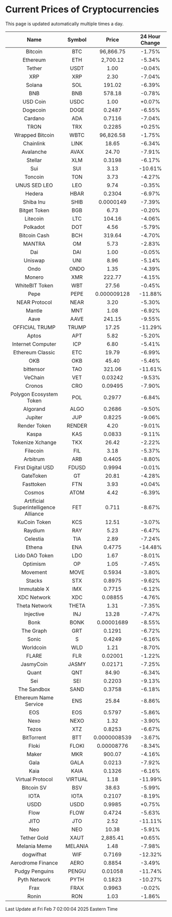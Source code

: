 # Current Prices of Cryptocurrencies
This page is updated automatically multiple times a day.

| Name | Symbol | Price | 24 Hour Change |
| :---: |:---:| :---: | :---: |
| Bitcoin | BTC | 96,866.75 | -1.75% |
| Ethereum | ETH | 2,700.12 | -5.34% |
| Tether | USDT | 1.00 | -0.04% |
| XRP | XRP | 2.30 | -7.04% |
| Solana | SOL | 191.02 | -6.39% |
| BNB | BNB | 578.18 | -0.78% |
| USD Coin | USDC | 1.00 | +0.07% |
| Dogecoin | DOGE | 0.2487 | -6.55% |
| Cardano | ADA | 0.7116 | -7.04% |
| TRON | TRX | 0.2285 | +0.25% |
| Wrapped Bitcoin | WBTC | 96,826.58 | -1.75% |
| Chainlink | LINK | 18.65 | -6.34% |
| Avalanche | AVAX | 24.70 | -7.91% |
| Stellar | XLM | 0.3198 | -6.17% |
| Sui | SUI | 3.13 | -10.61% |
| Toncoin | TON | 3.73 | -4.27% |
| UNUS SED LEO | LEO | 9.74 | -0.35% |
| Hedera | HBAR | 0.2304 | -6.97% |
| Shiba Inu | SHIB | 0.0000149 | -7.39% |
| Bitget Token | BGB | 6.73 | -0.20% |
| Litecoin | LTC | 104.16 | -4.06% |
| Polkadot | DOT | 4.56 | -5.79% |
| Bitcoin Cash | BCH | 319.64 | -4.70% |
| MANTRA | OM | 5.73 | -2.83% |
| Dai | DAI | 1.00 | -0.05% |
| Uniswap | UNI | 8.96 | -5.14% |
| Ondo | ONDO | 1.35 | -4.39% |
| Monero | XMR | 222.77 | -4.15% |
| WhiteBIT Token | WBT | 27.56 | -0.45% |
| Pepe | PEPE | 0.000009128 | -11.88% |
| NEAR Protocol | NEAR | 3.20 | -5.30% |
| Mantle | MNT | 1.08 | -6.92% |
| Aave | AAVE | 241.15 | -9.55% |
| OFFICIAL TRUMP | TRUMP | 17.25 | -11.29% |
| Aptos | APT | 5.82 | -5.20% |
| Internet Computer | ICP | 6.80 | -5.41% |
| Ethereum Classic | ETC | 19.79 | -6.99% |
| OKB | OKB | 45.40 | -5.46% |
| bittensor | TAO | 321.06 | -11.61% |
| VeChain | VET | 0.03242 | -9.53% |
| Cronos | CRO | 0.09495 | -7.90% |
| Polygon Ecosystem Token | POL | 0.2977 | -6.84% |
| Algorand | ALGO | 0.2686 | -9.50% |
| Jupiter | JUP | 0.8225 | -9.06% |
| Render Token | RENDER | 4.20 | -9.01% |
| Kaspa | KAS | 0.0833 | -9.11% |
| Tokenize Xchange | TKX | 26.42 | -2.22% |
| Filecoin | FIL | 3.18 | -5.37% |
| Arbitrum | ARB | 0.4405 | -8.80% |
| First Digital USD | FDUSD | 0.9994 | -0.01% |
| GateToken | GT | 20.81 | -4.28% |
| Fasttoken | FTN | 3.93 | +0.04% |
| Cosmos | ATOM | 4.42 | -6.39% |
| Artificial Superintelligence Alliance | FET | 0.711 | -8.67% |
| KuCoin Token | KCS | 12.51 | -3.07% |
| Raydium | RAY | 5.23 | -6.47% |
| Celestia | TIA | 2.89 | -7.24% |
| Ethena | ENA | 0.4775 | -14.48% |
| Lido DAO Token | LDO | 1.67 | -8.01% |
| Optimism | OP | 1.05 | -7.45% |
| Movement | MOVE | 0.5934 | -3.80% |
| Stacks | STX | 0.8975 | -9.62% |
| Immutable X | IMX | 0.7715 | -6.12% |
| XDC Network | XDC | 0.08855 | -4.76% |
| Theta Network | THETA | 1.31 | -7.35% |
| Injective | INJ | 13.28 | -7.47% |
| Bonk | BONK | 0.00001689 | -8.55% |
| The Graph | GRT | 0.1291 | -6.72% |
| Sonic | S | 0.4249 | -6.16% |
| Worldcoin | WLD | 1.21 | -8.70% |
| FLARE | FLR | 0.02001 | -1.22% |
| JasmyCoin | JASMY | 0.02171 | -7.25% |
| Quant | QNT | 84.90 | -6.34% |
| Sei | SEI | 0.2203 | -9.13% |
| The Sandbox | SAND | 0.3758 | -6.18% |
| Ethereum Name Service | ENS | 25.84 | -8.86% |
| EOS | EOS | 0.5797 | -5.86% |
| Nexo | NEXO | 1.32 | -3.90% |
| Tezos | XTZ | 0.8253 | -6.67% |
| BitTorrent | BTT | 0.0000008539 | -3.67% |
| Floki | FLOKI | 0.00008776 | -8.34% |
| Maker | MKR | 900.07 | -4.16% |
| Gala | GALA | 0.0213 | -7.92% |
| Kaia | KAIA | 0.1326 | -6.16% |
| Virtual Protocol | VIRTUAL | 1.18 | -11.99% |
| Bitcoin SV | BSV | 38.63 | -5.99% |
| IOTA | IOTA | 0.2107 | -8.19% |
| USDD | USDD | 0.9985 | +0.75% |
| Flow | FLOW | 0.4724 | -5.63% |
| JITO | JTO | 2.52 | -11.11% |
| Neo | NEO | 10.38 | -5.91% |
| Tether Gold | XAUT | 2,885.41 | +0.65% |
| Melania Meme | MELANIA | 1.48 | -7.98% |
| dogwifhat | WIF | 0.7169 | -12.32% |
| Aerodrome Finance | AERO | 0.8854 | -3.49% |
| Pudgy Penguins | PENGU | 0.01058 | -11.74% |
| Pyth Network | PYTH | 0.1823 | -10.27% |
| Frax | FRAX | 0.9963 | -0.02% |
| Ronin | RON | 1.03 | -1.86% |

Last Update at Fri Feb  7 02:00:04 2025 Eastern Time